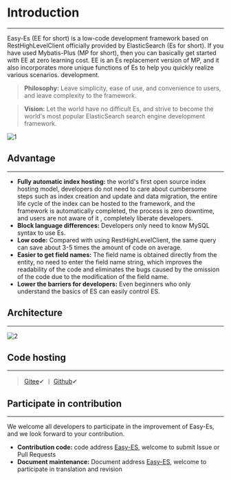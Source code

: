 # Introduction

---

Easy-Es (EE for short) is a low-code development framework based on RestHighLevelClient officially provided by ElasticSearch (Es for short). If you have used Mybatis-Plus (MP for short), then you can basically get started with EE at zero learning cost. EE is an Es replacement version of MP, and it also incorporates more unique functions of Es to help you quickly realize various scenarios. development.

>  **Philosophy:** Leave simplicity, ease of use, and convenience to users, and leave complexity to the framework.


>   **Vision:** Let the world have no difficult Es, and strive to become the world's most popular ElasticSearch search engine development framework.

![1](https://iknow.hs.net/4f7ec0c1-ec40-47a6-9a69-8284cb6563a7.png)

## Advantage

---

- **Fully automatic index hosting:** the world's first open source index hosting model, developers do not need to care about cumbersome steps such as index creation and update and data migration, the entire life cycle of the index can be hosted to the framework, and the framework is automatically completed, the process is zero downtime, and users are not aware of it , completely liberate developers.
- **Block language differences:** Developers only need to know MySQL syntax to use Es.
- **Low code:** Compared with using RestHighLevelClient, the same query can save about 3-5 times the amount of code on average.
- **Easier to get field names:** The field name is obtained directly from the entity, no need to enter the field name string, which improves the readability of the code and eliminates the bugs caused by the omission of the code due to the modification of the field name.
- **Lower the barriers for developers:** Even beginners who only understand the basics of ES can easily control ES.

## Architecture

---


![2](https://iknow.hs.net/a60bfe0b-7b15-4cf8-9c48-51b8be94a97c.jpg)
## Code hosting

---

> [Gitee](https://gitee.com/easy-es/easy-es)✔ 丨 [Github](https://github.com/xpc1024/easy-es)✔ 

## Participate in contribution

---

We welcome all developers to participate in the improvement of Easy-Es, and we look forward to your contribution.

- **Contribution code:** code address [Easy-ES](https://github.com/xpc1024/easy-es), welcome to submit Issue or Pull Requests
- **Document maintenance:** Document address [Easy-ES](https://www.yuque.com/laohan-14b9d/tald79/qf7ns2), welcome to participate in translation and revision
